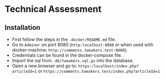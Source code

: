 # Technical Assessment

## Installation
- First follow the steps in the `.docker/README.md` file. 
- Go to `Adminer` on port 8080 (`http:localhost:8080` or when used with docker-machine: `http://comments.tweakers.test:8080`);
- Credentials can be found in the docker-compose file.
- Import the sql from `.db/tweakers.sql.gz` into the database.
- Open a new browser and go to: `https:/localhost/index.php?articleId=1` or `https://comments.tweakers.test/index.php?articleId=1`
